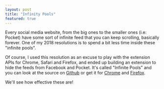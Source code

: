 ```yaml
---
layout: post
title: "Infinity Pools"
featured: true
---
```

Every social media website, from the big ones to the smaller ones (i.e: Pocket) have some sort of infinite feed that you can keep scrolling, basically forever. One of my 2018 resolutions is to spend a bit less time inside these "infinite pools".

Of course, I used this resolution as an excuse to play with the extension APIs for Chrome, Safari and Firefox, and ended up building an extension to hide the feeds from Facebook and Pocket. It's called "Infinite Pools" and you can look at the source on [Github](https://github.com/khamidou/infinity-pools) or get it for [Chrome](https://raw.github.com/khamidou/infinity-pools/master/InfinityPools.crx) and [Firefox](https://raw.github.com/khamidou/infinity-pools/master/infinity_pools-1.0-an%2Bfx.xpi).

We'll see how effective these are!
